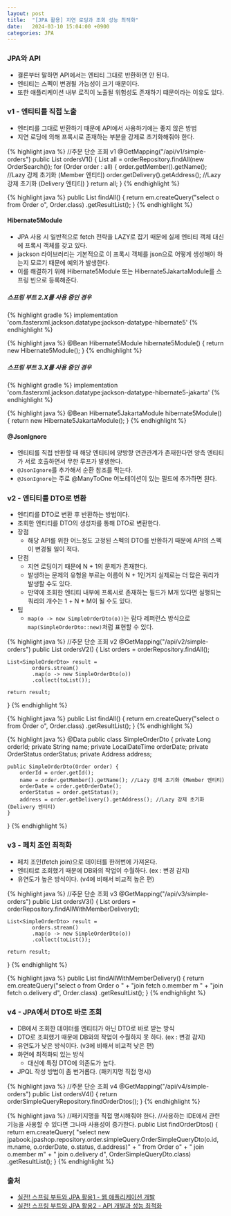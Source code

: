 ```yaml
---
layout: post
title:  "[JPA 활용] 지연 로딩과 조회 성능 최적화"
date:   2024-03-10 15:04:00 +0900
categories: JPA
---
```


### JPA와 API

- 결론부터 말하면 API에서는 엔티티 그대로 반환하면 안 된다.
- 엔티티는 스펙이 변경될 가능성이 크기 때문이다.
- 또한 애플리케이션 내부 로직이 노출될 위험성도 존재하기 떄문이라는 이유도 있다.

### v1 - 엔티티를 직접 노출

- 엔티티를 그대로 반환하기 때문에 API에서 사용하기에는 좋지 않은 방법
- 지연 로딩에 의해 프록시로 존재하는 부분을 강제로 초기화해줘야 한다.

{% highlight java %}
//주문 단순 조회 v1
@GetMapping("/api/v1/simple-orders")
public List<Order> ordersV1() {
    List<Order> all = orderRepository.findAll(new OrderSearch());
    for (Order order : all) {
        order.getMember().getName(); //Lazy 강제 초기화 (Member 엔티티)
        order.getDelivery().getAddress(); //Lazy 강제 초기화 (Delivery 엔티티)
    }
    return all;
}
{% endhighlight %}

{% highlight java %}
public List<Order> findAll() {
    return
            em.createQuery("select o from Order o", Order.class)
            .getResultList();
}
{% endhighlight %}

#### Hibernate5Module

- JPA 사용 시 일반적으로 fetch 전략을 LAZY로 잡기 때문에 실제 엔티티 객체 대신에 프록시 객체를 갖고 있다.
- jackson 라이브러리는 기본적으로 이 프록시 객체를 json으로 어떻게 생성해야 하는지 모르기 때문에 예외가 발생한다.
- 이를 해결하기 위해 Hibernate5Module 또는 Hibernate5JakartaModule를 스프링 빈으로 등록해준다.

##### 스프링 부트 2.X를 사용 중인 경우

{% highlight gradle %}
implementation 'com.fasterxml.jackson.datatype:jackson-datatype-hibernate5'
{% endhighlight %}

{% highlight java %}
@Bean
Hibernate5Module hibernate5Module() {
    return new Hibernate5Module();
}
{% endhighlight %}

##### 스프링 부트 3.X를 사용 중인 경우

{% highlight gradle %}
implementation 'com.fasterxml.jackson.datatype:jackson-datatype-hibernate5-jakarta'
{% endhighlight %}

{% highlight java %}
@Bean
Hibernate5JakartaModule hibernate5Module() {
    return new Hibernate5JakartaModule();
}
{% endhighlight %}

#### @JsonIgnore

- 엔티티를 직접 반환할 때 해당 엔티티에 양방향 연관관계가 존재한다면 양측 엔티티가 서로 호출하면서 무한 루프가 발생한다.
- `@JsonIgnore`를 추가해서 순환 참조를 막는다.
- `@JsonIgnore`는 주로 @ManyToOne 어노테이션이 있는 필드에 추가하면 된다.

### v2 - 엔티티를 DTO로 변환

- 엔티티를 DTO로 변환 후 반환하는 방법이다.
- 조회한 엔티티를 DTO의 생성자를 통해 DTO로 변환한다.
- 장점
    - 해당 API를 위한 어느정도 고정된 스펙의 DTO를 반환하기 때문에 API의 스펙이 변경될 일이 적다.
- 단점
    - 지연 로딩이기 때문에 N + 1의 문제가 존재한다.
    - 발생하는 문제의 유형을 부르는 이름이 N + 1인거지 실제로는 더 많은 쿼리가 발생할 수도 있다.
    - 만약에 조회한 엔티티 내부에 프록시로 존재하는 필드가 M개 있다면 실행되는 쿼리의 개수는 1 + N * M이 될 수도 있다.
- 팁
    - `map(o -> new SimpleOrderDto(o))`는 람다 레퍼런스 방식으로 `map(SimpleOrderDto::new)`처럼 표현할 수 있다.

{% highlight java %}
//주문 단순 조회 v2
@GetMapping("/api/v2/simple-orders")
public List<SimpleOrderDto> ordersV2() {
    List<Order> orders = orderRepository.findAll();
    
    List<SimpleOrderDto> result =
            orders.stream()
            .map(o -> new SimpleOrderDto(o))
            .collect(toList());

    return result;
}
{% endhighlight %}

{% highlight java %}
public List<Order> findAll() {
    return
            em.createQuery("select o from Order o", Order.class)
            .getResultList();
}
{% endhighlight %}

{% highlight java %}
@Data
public class SimpleOrderDto {
    private Long orderId;
    private String name;
    private LocalDateTime orderDate;
    private OrderStatus orderStatus;
    private Address address;

    public SimpleOrderDto(Order order) {
        orderId = order.getId();
        name = order.getMember().getName(); //Lazy 강제 초기화 (Member 엔티티)
        orderDate = order.getOrderDate();
        orderStatus = order.getStatus();
        address = order.getDelivery().getAddress(); //Lazy 강제 초기화 (Delivery 엔티티)
    }
}
{% endhighlight %}

### v3 - 페치 조인 최적화

- 페치 조인(fetch join)으로 데이터를 한꺼번에 가져온다.
- 엔티티로 조회했기 때문에 DB와의 작업이 수월하다. (ex : 변경 감지)
- 유연도가 높은 방식이다. (v4에 비해서 비교적 높은 편)

{% highlight java %}
//주문 단순 조회 v3
@GetMapping("/api/v3/simple-orders")
public List<SimpleOrderDto> ordersV3() {
    List<Order> orders = orderRepository.findAllWithMemberDelivery();
    
    List<SimpleOrderDto> result =
            orders.stream()
            .map(o -> new SimpleOrderDto(o))
            .collect(toList());
    
    return result;
}
{% endhighlight %}

{% highlight java %}
public List<Order> findAllWithMemberDelivery() {
    return
            em.createQuery("select o from Order o "
                    + "join fetch o.member m "
                    + "join fetch o.delivery d", Order.class)
            .getResultList();
}
{% endhighlight %}

### v4 - JPA에서 DTO로 바로 조회

- DB에서 조회한 데이터를 엔티티가 아닌 DTO로 바로 받는 방식
- DTO로 조회했기 때문에 DB와의 작업이 수월하지 못 하다. (ex : 변경 감지)
- 유연도가 낮은 방식이다. (v3에 비해서 비교적 낮은 편)
- 화면에 최적화되 있는 방식
    - 대신에 특정 DTO에 의존도가 높다.
- JPQL 작성 방법이 좀 번거롭다. (패키지명 직접 명시)

{% highlight java %}
//주문 단순 조회 v4
@GetMapping("/api/v4/simple-orders")
public List<OrderSimpleQueryDto> ordersV4() {
    return orderSimpleQueryRepository.findOrderDtos();
}
{% endhighlight %}

{% highlight java %}
//패키지명을 직접 명시해줘야 한다.
//사용하는 IDE에서 관련 기능을 사용할 수 있다면 그나마 사용성이 증가한다.
public List<OrderSimpleQueryDto> findOrderDtos() {
    return em.createQuery(
            "select new jpabook.jpashop.repository.order.simpleQuery.OrderSimpleQueryDto(o.id, m.name, o.orderDate, o.status, d.address)" +
                    " from Order o" +
                    " join o.member m" +
                    " join o.delivery d", OrderSimpleQueryDto.class)
            .getResultList();
}
{% endhighlight %}

### 출처

- [실전! 스프링 부트와 JPA 활용1 - 웹 애플리케이션 개발](https://www.inflearn.com/course/%EC%8A%A4%ED%94%84%EB%A7%81%EB%B6%80%ED%8A%B8-JPA-%ED%99%9C%EC%9A%A9-1)
- [실전! 스프링 부트와 JPA 활용2 - API 개발과 성능 최적화](https://www.inflearn.com/course/%EC%8A%A4%ED%94%84%EB%A7%81%EB%B6%80%ED%8A%B8-JPA-API%EA%B0%9C%EB%B0%9C-%EC%84%B1%EB%8A%A5%EC%B5%9C%EC%A0%81%ED%99%94)